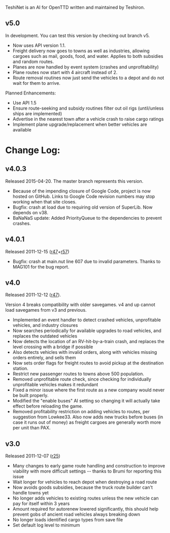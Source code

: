 TeshiNet is an AI for OpenTTD written and maintained by Teshiron.

## v5.0 ##
In development.  You can test this version by checking out branch v5.

  * Now uses API version 1.1.
  * Freight delivery now goes to towns as well as industries, allowing cargoes such as mail, goods, food, and water.  Applies to both subsidies and random routes.
  * Planes are now handled by event system (crashes and unprofitability)
  * Plane routes now start with 4 aircraft instead of 2.
  * Route removal routines now just send the vehicles to a depot and do not wait for them to arrive.

Planned Enhancements:
  * Use API 1.5
  * Ensure route-seeking and subsidy routines filter out oil rigs (until/unless ships are implemented)
  * Advertise in the nearest town after a vehicle crash to raise cargo ratings
  * Implement plane upgrade/replacement when better vehicles are available

# Change Log: #

## v4.0.3 ##
Released 2015-04-20.  The master branch represents this version.

  * Because of the impending closure of Google Code, project is now hosted on GitHub. Links to Google Code revision numbers may stop working when that site closes.
  * Bugfix: crash at load due to requiring old version of SuperLib. Now depends on v38.
  * BaNaNaS update: Added PriorityQueue to the dependencies to prevent crashes.
  
## v4.0.1 ##
Released 2011-12-15 ([r47](https://code.google.com/p/teshinet/source/detail?r=47)+[r57](https://code.google.com/p/teshinet/source/detail?r=57))

  * Bugfix: crash at main.nut line 607 due to invalid parameters. Thanks to MAG101 for the bug report.

## v4.0 ##
Released 2011-12-12 ([r47](https://code.google.com/p/teshinet/source/detail?r=47)).

Version 4 breaks compatibility with older savegames.  v4 and up cannot load savegames from v3 and previous.

  * Implemented an event handler to detect crashed vehicles, unprofitable vehicles, and industry closures
  * Now searches periodically for available upgrades to road vehicles, and replaces the outdated vehicles
  * Now detects the location of an RV-hit-by-a-train crash, and replaces the level crossing with a bridge if possible
  * Also detects vehicles with invalid orders, along with vehicles missing orders entirely, and sells them
  * Now sets order flags for freight routes to avoid pickup at the destination station.
  * Restrict new passenger routes to towns above 500 population.
  * Removed unprofitable route check, since checking for individually unprofitable vehicles makes it redundant
  * Fixed a minor issue where the first route as a new company would never be built properly.
  * Modified the "enable buses" AI setting so changing it will actually take effect before reloading the game.
  * Removed profitability restriction on adding vehicles to routes, per suggestion from Lowkee33. Also now adds new trucks before buses (in case it runs out of money) as freight cargoes are generally worth more per unit than PAX.

## v3.0 ##
Released 2011-12-07 ([r25](https://code.google.com/p/teshinet/source/detail?r=25))

  * Many changes to early game route handling and construction to improve viability with more difficult settings -- thanks to Brumi for reporting this issue
  * Wait longer for vehicles to reach depot when destroying a road route
  * Now avoids goods subsidies, because the truck route builder can't handle towns yet
  * No longer adds vehicles to existing routes unless the new vehicle can pay for itself within 3 years
  * Amount required for autorenew lowered significantly, this should help prevent gobs of ancient road vehicles always breaking down
  * No longer loads identified cargo types from save file
  * Set default log level to minimum
